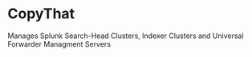 # CopyThat
Manages Splunk Search-Head Clusters, Indexer Clusters and Universal Forwarder Managment Servers

